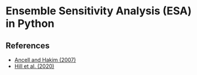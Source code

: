 # Ensemble Sensitivity Analysis (ESA) in Python

## References

- [Ancell and Hakim (2007)](https://doi.org/10.1175/2007MWR1904.1)
- [Hill et al. (2020)](https://doi.org/10.1175/MWR-D-20-0015.1)
